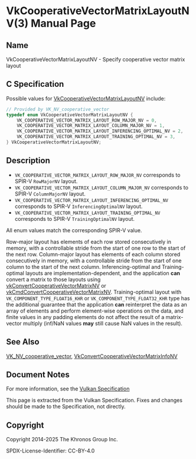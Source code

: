 # VkCooperativeVectorMatrixLayoutNV(3) Manual Page

## Name

VkCooperativeVectorMatrixLayoutNV - Specify cooperative vector matrix layout



## [](#_c_specification)C Specification

Possible values for [VkCooperativeVectorMatrixLayoutNV](https://registry.khronos.org/vulkan/specs/latest/man/html/VkCooperativeVectorMatrixLayoutNV.html) include:

```c++
// Provided by VK_NV_cooperative_vector
typedef enum VkCooperativeVectorMatrixLayoutNV {
    VK_COOPERATIVE_VECTOR_MATRIX_LAYOUT_ROW_MAJOR_NV = 0,
    VK_COOPERATIVE_VECTOR_MATRIX_LAYOUT_COLUMN_MAJOR_NV = 1,
    VK_COOPERATIVE_VECTOR_MATRIX_LAYOUT_INFERENCING_OPTIMAL_NV = 2,
    VK_COOPERATIVE_VECTOR_MATRIX_LAYOUT_TRAINING_OPTIMAL_NV = 3,
} VkCooperativeVectorMatrixLayoutNV;
```

## [](#_description)Description

- `VK_COOPERATIVE_VECTOR_MATRIX_LAYOUT_ROW_MAJOR_NV` corresponds to SPIR-V `RowMajorNV` layout.
- `VK_COOPERATIVE_VECTOR_MATRIX_LAYOUT_COLUMN_MAJOR_NV` corresponds to SPIR-V `ColumnMajorNV` layout.
- `VK_COOPERATIVE_VECTOR_MATRIX_LAYOUT_INFERENCING_OPTIMAL_NV` corresponds to SPIR-V `InferencingOptimalNV` layout.
- `VK_COOPERATIVE_VECTOR_MATRIX_LAYOUT_TRAINING_OPTIMAL_NV` corresponds to SPIR-V `TrainingOptimalNV` layout.

All enum values match the corresponding SPIR-V value.

Row-major layout has elements of each row stored consecutively in memory, with a controllable stride from the start of one row to the start of the next row. Column-major layout has elements of each column stored consecutively in memory, with a controllable stride from the start of one column to the start of the next column. Inferencing-optimal and Training-optimal layouts are implementation-dependent, and the application **can** convert a matrix to those layouts using [vkConvertCooperativeVectorMatrixNV](https://registry.khronos.org/vulkan/specs/latest/man/html/vkConvertCooperativeVectorMatrixNV.html) or [vkCmdConvertCooperativeVectorMatrixNV](https://registry.khronos.org/vulkan/specs/latest/man/html/vkCmdConvertCooperativeVectorMatrixNV.html). Training-optimal layout with `VK_COMPONENT_TYPE_FLOAT16_KHR` or `VK_COMPONENT_TYPE_FLOAT32_KHR` type has the additional guarantee that the application **can** reinterpret the data as an array of elements and perform element-wise operations on the data, and finite values in any padding elements do not affect the result of a matrix-vector multiply (inf/NaN values **may** still cause NaN values in the result).

## [](#_see_also)See Also

[VK\_NV\_cooperative\_vector](https://registry.khronos.org/vulkan/specs/latest/man/html/VK_NV_cooperative_vector.html), [VkConvertCooperativeVectorMatrixInfoNV](https://registry.khronos.org/vulkan/specs/latest/man/html/VkConvertCooperativeVectorMatrixInfoNV.html)

## [](#_document_notes)Document Notes

For more information, see the [Vulkan Specification](https://registry.khronos.org/vulkan/specs/latest/html/vkspec.html#VkCooperativeVectorMatrixLayoutNV)

This page is extracted from the Vulkan Specification. Fixes and changes should be made to the Specification, not directly.

## [](#_copyright)Copyright

Copyright 2014-2025 The Khronos Group Inc.

SPDX-License-Identifier: CC-BY-4.0